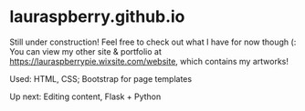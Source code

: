 # lauraspberry.github.io

Still under construction! Feel free to check out what I have for now though (: 
You can view my other site & portfolio at https://lauraspberrypie.wixsite.com/website, which contains my artworks!

Used: HTML, CSS; Bootstrap for page templates


Up next: Editing content, Flask + Python
